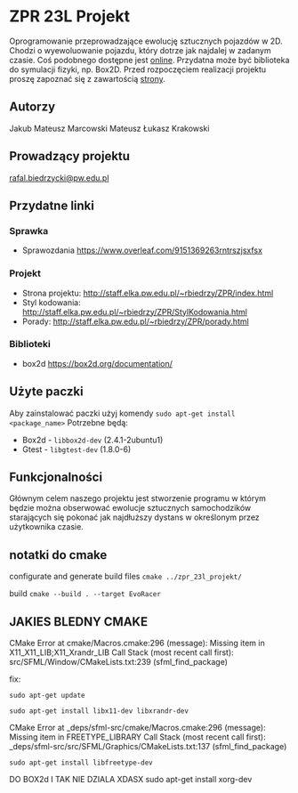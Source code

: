 # ZPR 23L Projekt

Oprogramowanie przeprowadzające ewolucję sztucznych pojazdów w 2D. Chodzi o wyewoluowanie pojazdu, który dotrze jak najdalej w zadanym czasie. Coś podobnego dostępne jest [online](http://rednuht.org/genetic_cars_2/). Przydatna może być biblioteka do symulacji fizyki, np. Box2D. Przed rozpoczęciem realizacji projektu proszę zapoznać się z zawartością [strony](http://staff.elka.pw.edu.pl/~rbiedrzy/ZPR/index.html).

## Autorzy

Jakub Mateusz Marcowski
Mateusz Łukasz Krakowski

## Prowadzący projektu

rafal.biedrzycki@pw.edu.pl

## Przydatne linki

### Sprawka

- Sprawozdania https://www.overleaf.com/9151369263rntrszjsxfsx

### Projekt

- Strona projektu: http://staff.elka.pw.edu.pl/~rbiedrzy/ZPR/index.html
- Styl kodowania: http://staff.elka.pw.edu.pl/~rbiedrzy/ZPR/StylKodowania.html
- Porady: http://staff.elka.pw.edu.pl/~rbiedrzy/ZPR/porady.html

### Biblioteki

- box2d https://box2d.org/documentation/

## Użyte paczki

Aby zainstalować paczki użyj komendy `sudo apt-get install <package_name>`
Potrzebne będą:

- Box2d - `libbox2d-dev` (2.4.1-2ubuntu1)
- Gtest - `libgtest-dev` (1.8.0-6)
## Funkcjonalności

Głównym celem naszego projektu jest stworzenie programu w którym będzie można obserwować ewolucje sztucznych samochodzików starających się pokonać jak najdłuższy dystans w określonym przez użytkownika czasie.

## notatki do cmake

configurate and generate build files
`cmake ../zpr_23l_projekt/`

build
`cmake --build . --target EvoRacer`


## JAKIES BLEDNY CMAKE 

CMake Error at cmake/Macros.cmake:296 (message):
  Missing item in X11_X11_LIB;X11_Xrandr_LIB
Call Stack (most recent call first):
  src/SFML/Window/CMakeLists.txt:239 (sfml_find_package)


fix:

`sudo apt-get update`

`sudo apt-get install libx11-dev libxrandr-dev`

CMake Error at _deps/sfml-src/cmake/Macros.cmake:296 (message):
  Missing item in FREETYPE_LIBRARY
Call Stack (most recent call first):
  _deps/sfml-src/src/SFML/Graphics/CMakeLists.txt:137 (sfml_find_package)

`sudo apt-get install libfreetype-dev`


DO BOX2d I TAK NIE DZIALA XDASX
sudo apt-get install xorg-dev